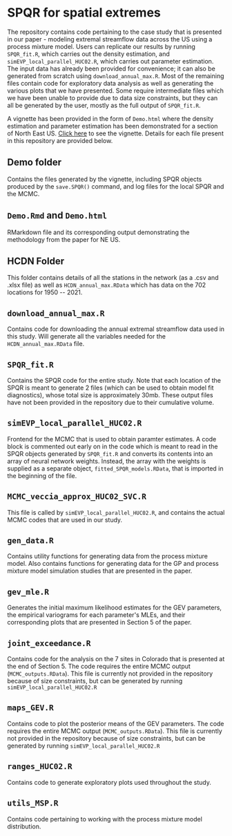# SPQR for spatial extremes
The repository contains code pertaining to the case study that is presented in our paper - modeling extremal streamflow data across the US using a process mixture model. Users can replicate our results by running <code>SPQR_fit.R</code>, which carries out the density estimation, and <code>simEVP_local_parallel_HUC02.R</code>, which carries out parameter estimation. The input data has already been provided for convenience; it can also be generated from scratch using <code>download_annual_max.R</code>. Most of the remaining files contain code for exploratory data analysis as well as generating the various plots that we have presented. Some require intermediate files which we have been unable to provide due to data size constraints, but they can all be generated by the user, mostly as the full output of <code>SPQR_fit.R</code>. 

A vignette has been provided in the form of <code>Demo.html</code> where the density estimation and parameter estimation has been demonstrated for a section of North East US. [Click here](https://htmlpreview.github.io/?https://github.com/reetamm/SPQR-for-spatial-extremes/blob/main/Demo.html) to see the vignette. Details for each file present in this repository are provided below.

## Demo folder
Contains the files generated by the vignette, including SPQR objects produced by the <code>save.SPQR()</code> command, and log files for the local SPQR and the MCMC.

## <code>Demo.Rmd</code> and <code>Demo.html</code>
RMarkdown file and its corresponding output demonstrating the methodology from the paper for NE US.

## HCDN Folder
This folder contains details of all the stations in the network (as a .csv and .xlsx file) as well as <code>HCDN_annual_max.RData</code> which has data on the 702 locations for 1950 -- 2021.

## <code>download_annual_max.R</code>
Contains code for downloading the annual extremal streamflow data used in this study. Will generate all the variables needed for the <code>HCDN_annual_max.RData</code> file.

## <code>SPQR_fit.R</code>
Contains the SPQR code for the entire study. Note that each location of the SPQR is meant to generate 2 files (which can be used to obtain model fit diagnostics), whose total size is approximately 30mb. These output files have not been provided in the repository due to their cumulative volume.

## <code>simEVP_local_parallel_HUC02.R</code>
Frontend for the MCMC that is used to obtain paramter estimates. A code block is commented out early on in the code which is meant to read in the SPQR objects generated by  <code>SPQR_fit.R</code> and converts its contents into an array of neural network weights. Instead, the array with the weights is supplied as a separate object, <code>fitted_SPQR_models.RData</code>, that is imported in the beginning of the file.

## <code>MCMC_veccia_approx_HUC02_SVC.R</code>
This file is called by <code>simEVP_local_parallel_HUC02.R</code>, and contains the actual MCMC codes that are used in our study.

## <code>gen_data.R</code>
Contains utility functions for generating data from the process mixture model. Also contains functions for generating data for the GP and process mixture model simulation studies that are presented in the paper.

## <code>gev_mle.R</code>
Generates the initial maximum likelihood estimates for the GEV parameters, the empirical variograms for each parameter's MLEs, and their corresponding plots that are presented in Section 5 of the paper.

## <code>joint_exceedance.R</code>
Contains code for the analysis on the 7 sites in Colorado that is presented at the end of Section 5. The code requires the entire MCMC output (<code>MCMC_outputs.RData</code>). This file is currently not provided in the repository because of size constraints, but can be generated by running <code>simEVP_local_parallel_HUC02.R</code>

## <code>maps_GEV.R</code>
Contains code to plot the posterior means of the GEV parameters. The code requires the entire MCMC output (<code>MCMC_outputs.RData</code>). This file is currently not provided in the repository because of size constraints, but can be generated by running <code>simEVP_local_parallel_HUC02.R</code>

## <code>ranges_HUC02.R</code>
Contains code to generate exploratory plots used throughout the study.

## <code>utils_MSP.R</code>
Contains code pertaining to working with the process mixture model distribution.
